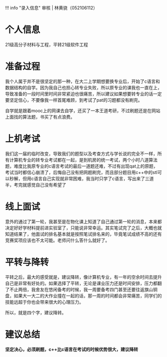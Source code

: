 !!! info "录入信息"
    审核 | 林黄骁（052106112）
# 个人信息

21级高分子材料与工程，平转21级软件工程

# 准备过程

我个人属于并不是很坚定的那一种，在大二上学期想要换专业后，开始了c语言和数据结构的自学。因为我自己也担心转专业失败，所以原专业的课我也一直在上，导致准备的一段时间里时间非常紧迫也很痛苦，所以建议如果想要转专业的话一定要坚定信心，不要像我一样首尾难顾，到考试了pat的习题都没有刷完。

自学就是跟着mooc上的网课去自学，还买了一本王道考研，不过刷题还是在网站上面找的算法题，书买了有点浪费。

# 上机考试

我们这一届的临时改变，导致我们的题型以及考查方式与学长说的完全不一样，所有计算机专业的转专业考试都在一起，是到机房的统一考试，两个小时八道算法题，难度比我原专业的c语言考试的最后一道题还难，不过有出现qat上的原题，考试当时都信心崩溃了，后悔自己没有把网题刷完，而且部分题目用c++中的stl可以秒解，但用c语言自己实现就非常困难，我当时只学了c语言，写出来了三道半，考完就感觉自己没有希望了

# 线上面试

意外的通过了第一轮，我甚至是在物化课上知道了自己通过第一轮的消息，本来都决定好好学材料提前进实验室了，只能说非常幸运。其实笔试完了之后，大概也就知道结果了，他面试的排名基本就是按照笔试排名来的，毕竟笔试成绩不高的还有竞赛奖项应该也不太可能。老师问什么答什么就好了。

# 平转与降转

平转之后，最大的感受就是，建议降转，像计算机专业，有一年的空余时间去提升自己是非常有好处的。如果选择了平转，无论是课业压力还是时间安排，压力都翻了不止两倍，我舍友在悠闲备考的时候，我一周要备考四门甚至还要往返旗山铜盘，如果大一大二的大作业撞在一起的话，那一周的时间都会非常痛苦，同学们的技能远超于你也会带来很大的心理压力。

所以，就是四个字，建议降转。

# 建议总结

**坚定决心，必须刷题，c++比c语言在考试的时候优势很大，建议降转**
